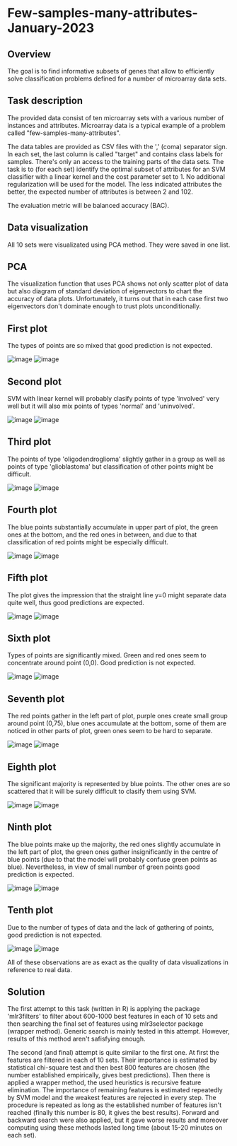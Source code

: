 # Few-samples-many-attributes-January-2023
## Overview
The goal is to find informative subsets of genes that allow to efficiently solve classification problems defined for a number of microarray data sets.

## Task description
The provided data consist of ten microarray sets with a various number of instances and attributes. Microarray data is a typical example of a problem called "few-samples-many-attributes".

The data tables are provided as CSV files with the ',' (coma) separator sign. In each set, the last column is called "target" and contains class labels for samples. There's only an access to the training parts of the data sets. The task is to (for each set) identify the optimal subset of attributes for an SVM classifier with a linear kernel and the cost parameter set to 1. No additional regularization will be used for the model. The less indicated attributes the better, the expected number of attributes is between 2 and 102.

The evaluation metric will be balanced accuracy (BAC).

## Data visualization
All 10 sets were visualizated using PCA method. They were saved in one list.

## PCA
The visualization function that uses PCA shows not only scatter plot of data but also diagram of standard deviation of eigenvectors to chart the accuracy of data plots. Unfortunately, it turns out that in each case first two eigenvectors don't dominate enough to trust plots unconditionally.

## First plot
The types of points are so mixed that good prediction is not expected.

![image](https://user-images.githubusercontent.com/121680361/226288747-7c42e77c-7c62-4d8a-821c-476617adb51e.png)
![image](https://user-images.githubusercontent.com/121680361/226288848-978b710e-6b73-4e75-b6c4-d71efbf824c1.png)

## Second plot
SVM with linear kernel will probably clasify points of type 'involved' very well but it will also mix points of types 'normal' and 'uninvolved'.

![image](https://user-images.githubusercontent.com/121680361/226292926-15e26b5b-6478-42c7-b983-c8f341c1eca9.png)
![image](https://user-images.githubusercontent.com/121680361/226292963-cfff7b8f-013a-469e-ad6f-70e6d1d21b70.png)

## Third plot
The points of type 'oligodendroglioma' slightly gather in a group as well as points of type 'glioblastoma' but classification of other points might be difficult.

![image](https://user-images.githubusercontent.com/121680361/226294560-41402f94-37a6-44bc-81a6-3276728470db.png)
![image](https://user-images.githubusercontent.com/121680361/226294608-84f4906f-b423-41d8-8e6f-ea41c37ef778.png)

## Fourth plot
The blue points substantially accumulate in upper part of plot, the green ones at the bottom, and the red ones in between, and due to that classification of red points might be especially difficult.

![image](https://user-images.githubusercontent.com/121680361/226295976-7dc7a49f-96b3-4813-87b8-a66e7b7df17c.png)
![image](https://user-images.githubusercontent.com/121680361/226296038-674e19dd-2dcf-4437-95c2-1232a540394f.png)

## Fifth plot
The plot gives the impression that the straight line y=0 might separate data quite well, thus good predictions are expected.

![image](https://user-images.githubusercontent.com/121680361/226297157-7ba3e1a1-b599-47ef-91aa-fa8c44369da5.png)
![image](https://user-images.githubusercontent.com/121680361/226297207-0fdd4eff-6507-43d7-8dbe-e000c8baf141.png)

## Sixth plot
Types of points are significantly mixed. Green and red ones seem to concentrate around point (0,0). Good prediction is not expected.

![image](https://user-images.githubusercontent.com/121680361/226301176-13b4c5b1-d32a-4826-b6f2-24365651744c.png)
![image](https://user-images.githubusercontent.com/121680361/226301225-d912b8bb-93b7-4a47-91fd-664450473d81.png)

## Seventh plot
The red points gather in the left part of plot, purple ones create small group around point (0,75), blue ones accumulate at the bottom, some of them are noticed in other parts of plot, green ones seem to be hard to separate.

![image](https://user-images.githubusercontent.com/121680361/226302197-1ae39ebb-0344-4562-bd7f-73a8335f6162.png)
![image](https://user-images.githubusercontent.com/121680361/226302261-9478a0f0-3ef3-48e6-90ad-4d7e365f4136.png)

## Eighth plot
The significant majority is represented by blue points. The other ones are so scattered that it will be surely difficult to clasify them using SVM.

![image](https://user-images.githubusercontent.com/121680361/226303662-dd6f8915-976f-442b-bc51-4c62993dfc68.png)
![image](https://user-images.githubusercontent.com/121680361/226303709-c66541dd-1295-4963-ac1c-7cdc895ab95b.png)

## Ninth plot
The blue points make up the majority, the red ones slightly accumulate in the left part of plot, the green ones gather insignificantly in the centre of blue points (due to that the model will probably confuse green points as blue). Nevertheless, in view of small number of green points good prediction is expected.

![image](https://user-images.githubusercontent.com/121680361/226306012-60694cac-073e-4064-995a-e5efac55af15.png)
![image](https://user-images.githubusercontent.com/121680361/226306075-e6bbc21b-ae3c-4daa-9876-3cef2d5c0f0e.png)

## Tenth plot
Due to the number of types of data and the lack of gathering of points, good prediction is not expected.

![image](https://user-images.githubusercontent.com/121680361/226306856-d53fbdfe-d793-4186-bc4d-9c68c0693ad0.png)
![image](https://user-images.githubusercontent.com/121680361/226307096-35e7ee1d-d313-4b02-9957-5bdcb2832065.png)

All of these observations are as exact as the quality of data visualizations in reference to real data.

## Solution
The first attempt to this task (written in R) is applying the package 'mlr3filters' to filter about 600-1000 best features in each of 10 sets and then searching the final set of features using mlr3selector package (wrapper method). Generic search is mainly tested in this attempt. However, results of this method aren't safisfying enough.

The second (and final) attempt is quite similar to the first one. At first the features are filtered in each of 10 sets. Their importance is estimated by statistical chi-square test and then best 800 features are chosen (the number established empirically, gives best predictions). Then there is applied a wrapper method, the used heuristics is recursive feature elimination. The importance of remaining features is estimated repeatedly by SVM model and the weakest features are rejected in every step. The procedure is repeated as long as the established number of features isn't reached (finally this number is 80, it gives the best results). Forward and backward search were also applied, but it gave worse results and moreover computing using these methods lasted long time (about 15-20 minutes on each set).
